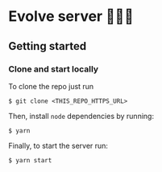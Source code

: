 # Evolve server 🏄🏻‍♂️

## Getting started

### Clone and start locally

To clone the repo just run

```
$ git clone <THIS_REPO_HTTPS_URL>
```

Then, install `node` dependencies by running:

```
$ yarn
```

Finally, to start the server run:

```
$ yarn start
```
